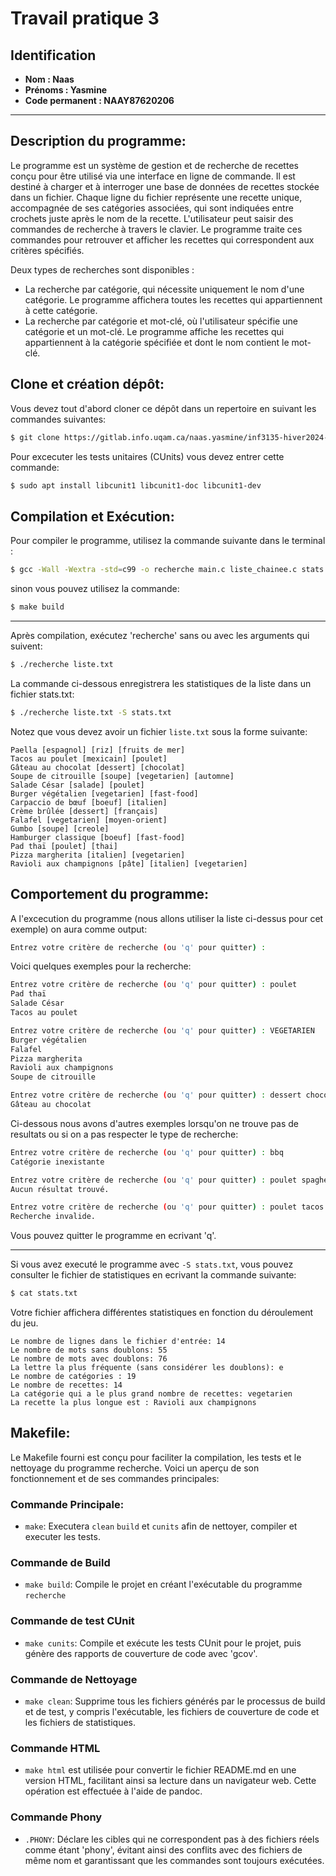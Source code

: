 # Travail pratique 3

## Identification

- **Nom : Naas**
- **Prénoms : Yasmine**
- **Code permanent : NAAY87620206**

---

## Description du programme:
Le programme est un système de gestion et de recherche de recettes conçu pour être
utilisé via une interface en ligne de commande. Il est destiné à charger et à 
interroger une base de données de recettes stockée dans un fichier. Chaque ligne
du fichier représente une recette unique, accompagnée de ses catégories associées, 
qui sont indiquées entre crochets juste après le nom de la recette.
L'utilisateur peut saisir des commandes de recherche à travers le clavier. 
Le programme traite ces commandes pour retrouver et afficher les recettes qui 
correspondent aux critères spécifiés.

Deux types de recherches sont disponibles :
- La recherche par catégorie, qui nécessite uniquement le nom d'une catégorie.
Le programme affichera toutes les recettes qui appartiennent à cette catégorie.
- La recherche par catégorie et mot-clé, où l'utilisateur spécifie une catégorie
et un mot-clé. Le programme affiche les recettes qui appartiennent à la catégorie
spécifiée et dont le nom contient le mot-clé.

## Clone et création dépôt:

Vous devez tout d'abord cloner ce dépôt dans un repertoire en suivant les 
commandes suivantes:

```bash
$ git clone https://gitlab.info.uqam.ca/naas.yasmine/inf3135-hiver2024-tp3.git
```

Pour excecuter les tests unitaires (CUnits) vous devez entrer cette commande:

```bash
$ sudo apt install libcunit1 libcunit1-doc libcunit1-dev
```
## Compilation et Exécution:

Pour compiler le programme, utilisez la commande suivante dans le terminal :

```bash
$ gcc -Wall -Wextra -std=c99 -o recherche main.c liste_chainee.c stats.c
```
sinon vous pouvez utilisez la commande:

```bash
$ make build
```
---

Après compilation, exécutez 'recherche' sans ou avec les arguments qui suivent:

```bash
$ ./recherche liste.txt
```
La commande ci-dessous enregistrera les statistiques de la liste dans un fichier stats.txt:
```bash
$ ./recherche liste.txt -S stats.txt
```

Notez que vous devez avoir un fichier `liste.txt` sous la forme suivante:

```
Paella [espagnol] [riz] [fruits de mer]
Tacos au poulet [mexicain] [poulet]
Gâteau au chocolat [dessert] [chocolat]
Soupe de citrouille [soupe] [vegetarien] [automne]
Salade César [salade] [poulet]
Burger végétalien [vegetarien] [fast-food]
Carpaccio de bœuf [boeuf] [italien]
Crème brûlée [dessert] [français]
Falafel [vegetarien] [moyen-orient]
Gumbo [soupe] [creole]
Hamburger classique [boeuf] [fast-food]
Pad thaï [poulet] [thai]
Pizza margherita [italien] [vegetarien]
Ravioli aux champignons [pâte] [italien] [vegetarien]
```

## Comportement du programme:

A l'excecution du programme (nous allons utiliser la liste ci-dessus pour cet
exemple) on aura comme output:

```bash
Entrez votre critère de recherche (ou 'q' pour quitter) :
```
Voici quelques exemples pour la recherche:

```bash
Entrez votre critère de recherche (ou 'q' pour quitter) : poulet
Pad thaï 
Salade César 
Tacos au poulet 

Entrez votre critère de recherche (ou 'q' pour quitter) : VEGETARIEN
Burger végétalien 
Falafel 
Pizza margherita 
Ravioli aux champignons 
Soupe de citrouille 

Entrez votre critère de recherche (ou 'q' pour quitter) : dessert choco
Gâteau au chocolat 

```
Ci-dessous nous avons d'autres exemples lorsqu'on ne trouve pas de resultats ou
si on a pas respecter le type de recherche:

```bash
Entrez votre critère de recherche (ou 'q' pour quitter) : bbq
Catégorie inexistante

Entrez votre critère de recherche (ou 'q' pour quitter) : poulet spaghetti
Aucun résultat trouvé.

Entrez votre critère de recherche (ou 'q' pour quitter) : poulet tacos dessert
Recherche invalide.

```
Vous pouvez quitter le programme en ecrivant 'q'.

---

Si vous avez executé le programme avec `-S stats.txt`, vous pouvez consulter
le fichier de statistiques en ecrivant la commande suivante:

```bash
$ cat stats.txt
```
Votre fichier affichera différentes statistiques en fonction du déroulement
du jeu.

```text
Le nombre de lignes dans le fichier d'entrée: 14
Le nombre de mots sans doublons: 55
Le nombre de mots avec doublons: 76
La lettre la plus fréquente (sans considérer les doublons): e
Le nombre de catégories : 19
Le nombre de recettes: 14
La catégorie qui a le plus grand nombre de recettes: vegetarien
La recette la plus longue est : Ravioli aux champignons 
```

## Makefile:
Le Makefile fourni est conçu pour faciliter la compilation, les tests et le nettoyage du
programme recherche. Voici un aperçu de son fonctionnement et de ses commandes
principales:

### Commande Principale:
- `make`: Executera `clean` `build` et `cunits` afin de nettoyer, compiler et executer les tests.

### Commande de Build
- `make build`: Compile le projet en créant l'exécutable du programme `recherche`

### Commande de test CUnit
- `make cunits`: Compile et exécute les tests CUnit pour le projet,
puis génère des rapports de couverture de code avec 'gcov'.

### Commande de Nettoyage
- `make clean`: Supprime tous les fichiers générés par le processus de build et
de test, y compris l'exécutable, les fichiers de couverture 
de code et les fichiers de statistiques.

### Commande HTML
- `make html` est utilisée pour convertir le fichier README.md en une version HTML, facilitant ainsi sa lecture dans un navigateur web. Cette opération est effectuée à l'aide de pandoc.


### Commande Phony
- `.PHONY`: Déclare les cibles qui ne correspondent pas à des fichiers réels comme étant 'phony',
évitant ainsi des conflits avec des fichiers de même nom et garantissant que les 
commandes sont toujours exécutées.
